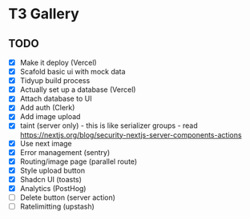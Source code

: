 # T3 Gallery

## TODO
- [x] Make it deploy (Vercel)
- [x] Scafold basic ui with mock data
- [x] Tidyup build process
- [x] Actually set up a database (Vercel)
- [x] Attach database to UI
- [x] Add auth (Clerk)
- [x] Add image upload
- [x] taint (server only) - this is like serializer groups - read https://nextjs.org/blog/security-nextjs-server-components-actions
- [x] Use next image
- [x] Error management (sentry)
- [x] Routing/image page (parallel route)
- [x] Style upload button
- [x] Shadcn UI (toasts)
- [x] Analytics (PostHog)
- [ ] Delete button (server action)
- [ ] Ratelimitting (upstash)